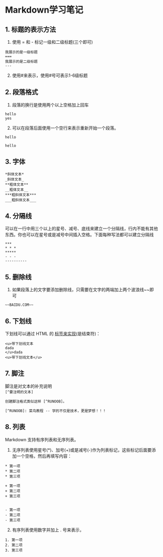 # Markdown学习笔记
## 1. 标题的表示方法
1. 使用 = 和 - 标记一级和二级标题(三个即可)  
```
我展示的是一级标题
===
我展示的是二级标题
---
```
2. 使用#来表示，使用#号可表示1-6级标题
## 2. 段落格式
1. 段落的换行是使用两个以上空格加上回车  
```
hello  
yes  
```
2. 可以在段落后面使用一个空行来表示重新开始一个段落。  
```
hello

hello
```
## 3. 字体
```
*斜体文本*  
_斜体文本_  
**粗体文本**  
__粗体文本__  
***粗斜体文本***  
___粗斜体文本___  
```
## 4. 分隔线
可以在一行中用三个以上的星号、减号、底线来建立一个分隔线，行内不能有其他东西。你也可以在星号或是减号中间插入空格。下面每种写法都可以建立分隔线  
```
***
* * *
*****
- - -
----------
```
## 5. 删除线
1. 如果段落上的文字要添加删除线，只需要在文字的两端加上两个波浪线~~即可
```
~~BAIDU.COM~~
```
## 6. 下划线
下划线可以通过 HTML 的 <u> 标签来实现(</u>是结束符)：  
```
<u>带下划线文本  
dada  
</u>dada
<u>带下划线文本</u>
```
## 7. 脚注
脚注是对文本的补充说明  
`[^要注明的文本]`
```
创建脚注格式类似这样 [^RUNOOB]。

[^RUNOOB]: 菜鸟教程 -- 学的不仅是技术，更是梦想！！！
```
## 8. 列表
Markdown 支持有序列表和无序列表。
1. 无序列表使用星号(*)、加号(+)或是减号(-)作为列表标记，这些标记后面要添加一个空格，然后再填写内容：
```
* 第一项
* 第二项
* 第三项

+ 第一项
+ 第二项
+ 第三项


- 第一项
- 第二项
- 第三项
```
2. 有序列表使用数字并加上 . 号来表示，
```
1. 第一项
2. 第二项
3. 第三项
```